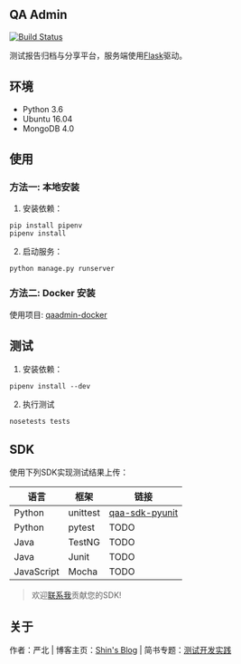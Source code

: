 ## QA Admin

[![Build Status](https://travis-ci.org/intest-tech/qaadmin.svg?branch=master)](https://travis-ci.org/intest-tech/qaadmin)

测试报告归档与分享平台，服务端使用[Flask](https://github.com/pallets/flask)驱动。

## 环境

- Python 3.6
- Ubuntu 16.04
- MongoDB 4.0

## 使用

### 方法一: 本地安装

1. 安装依赖：

```
pip install pipenv
pipenv install
```

2. 启动服务：

```
python manage.py runserver
```

### 方法二: Docker 安装

使用项目: [qaadmin-docker](https://github.com/intest-tech/qaadmin-docker)

## 测试

1. 安装依赖：
```
pipenv install --dev
```

2. 执行测试
```
nosetests tests
```

## SDK

使用下列SDK实现测试结果上传：

语言|框架|链接
---|---|---
Python|unittest|[qaa-sdk-pyunit](https://github.com/intest-tech/qaa-sdk-pyunit)
Python|pytest|TODO
Java|TestNG|TODO
Java|Junit|TODO
JavaScript|Mocha|TODO

> 欢迎[联系我](mailto:ityoung@foxmail.com)贡献您的SDK!

## 关于

作者：严北 | 博客主页：[Shin's Blog](https://intest.tech) | 简书专题：[测试开发实践](https://www.jianshu.com/c/b4b2bd0cb60d)
